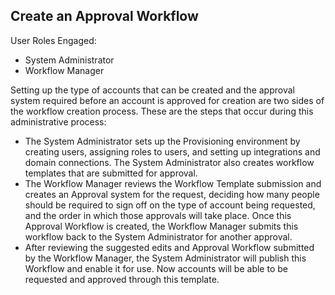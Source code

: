 ﻿[title]: # (Create an Approval Workflow)
[tags]: # (,)
[priority]: # (1810)
## Create an Approval Workflow

User Roles Engaged:

* System Administrator
* Workflow Manager

Setting up the type of accounts that can be created and the approval system required before an account is approved for creation are two sides of the workflow creation process. These are the steps that occur during this administrative process:

* The System Administrator sets up the Provisioning environment by creating users, assigning roles to users, and setting up integrations and domain connections. The System Administrator also creates workflow templates that are submitted for approval.
* The Workflow Manager reviews the Workflow Template submission and creates an Approval system for the request, deciding how many people should be required to sign off on the type of account being requested, and the order in which those approvals will take place. Once this Approval Workflow is created, the Workflow Manager submits this workflow back to the System Administrator for another approval.
* After reviewing the suggested edits and Approval Workflow submitted by the Workflow Manager, the System Administrator will publish this Workflow and enable it for use. Now accounts will be able to be requested and approved through this template.

